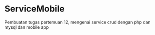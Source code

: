 # ServiceMobile
Pembuatan tugas pertemuan 12, mengenai service crud dengan php dan mysql dan mobile app
